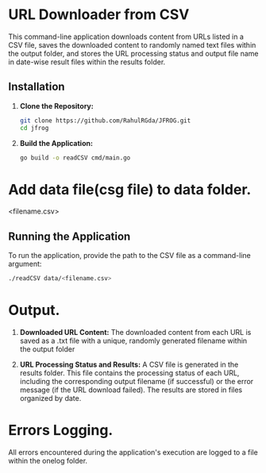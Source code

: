 # URL Downloader from CSV

This command-line application downloads content from URLs listed in a CSV file, saves the downloaded content to randomly named text files within the output folder, and stores the URL processing status and output file name in date-wise result files within the results folder.

## Installation

1.  **Clone the Repository:**
    ```bash
    git clone https://github.com/RahulRGda/JFROG.git
    cd jfrog
    ```

2.  **Build the Application:**
    ```bash
    go build -o readCSV cmd/main.go
    ```

# Add data file(csg file) to data folder.
<filename.csv>

## Running the Application

To run the application, provide the path to the CSV file as a command-line argument:

```bash
./readCSV data/<filename.csv>
```

# Output.

1. **Downloaded URL Content:**
    The downloaded content from each URL is saved as a .txt file with a unique, randomly generated filename within the output folder

2. **URL Processing Status and Results:**
    A CSV file is generated in the results folder. This file contains the processing status of each URL, including the corresponding output filename (if successful) or the error message (if the URL download failed). The results are stored in files organized by date.

# Errors Logging.

All errors encountered during the application's execution are logged to a file within the onelog folder.
